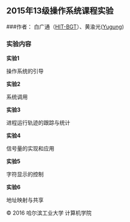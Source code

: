## 2015年13级操作系统课程实验

###作者： 白广通（[HIT-BGT](https://github.com/HIT-BGT)）、黄渝光([Yugung](https://github.com/Yugung))

### 实验内容

**实验1**

操作系统的引导

**实验2**

系统调用

**实验3**

进程运行轨迹的跟踪与统计

**实验4**

信号量的实现和应用

**实验5**

字符显示的控制

**实验6**

地址映射与共享

© 2016 哈尔滨工业大学 计算机学院